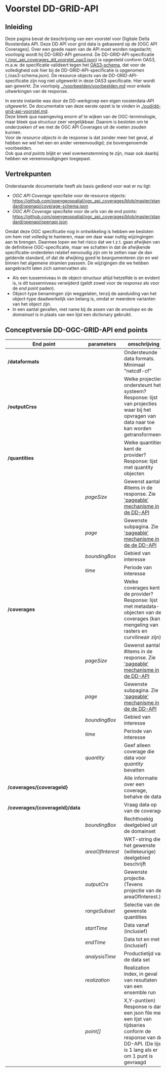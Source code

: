 # Voorstel DD-GRID-API

## Inleiding

Deze pagina bevat de beschrijving van een voorstel voor Digitale Delta Roosterdata API. Deze DD API voor grid data is gebaseerd op de [OGC API Coverages]. Over een goede naam van de API moet worden nagedacht; voorlopig wordt hij DD-GRID-API genoemd.
De DD-GRID-API-specificatie ([./ogc_api_coverages_dd_voorstel_oas3.json](./ogc_api_coverages_dd_voorstel_oas3.json)) is opgesteld conform OAS3, m.a.w. de specificatie valideert tegen het [OAS3-schema](https://github.com/OAI/OpenAPI-Specification/blob/master/schemas/v3.0/schema.json), dat voor de volledigheid ook hier bij de DD-GRID-API-specificatie is opgenomen (./oas3-schema.json).
De resource objects van de DD-GRID-API-specificatie zijn nog niet uitgewerkt in deze OAS3 specificatie. Hier wordt aan gewerkt. Zie voorlopig [../voorbeelden/voorbeelden.md](../voorbeelden/voorbeelden.md) voor enkele uitwerkingen van de response.

In eerste instantie was door de DD-werkgroep een eigen roosterdata-API uitgewerkt. De documentatie van deze eerste opzet is te vinden in [./oud/dd-grid-api-voorstel.md](./oud/dd-grid-api-voorstel.md).  
Deze bleek qua naamgeving enorm af te wijken van de OGC-terminologie, maar bleek qua structuur zeer vergelijkbaar. Daarom is besloten om te onderzoeken of we met de OGC API Coverages uit de voeten zouden kunnen.  
Voor de _resource objects_ in de response is dat zonder meer het geval, al hebben we wel het een en ander vereenvoudigd; zie bovengenoemde voorbeelden.  
Ook qua _end points_ blijkt er veel overeenstemming te zijn, maar ook daarbij hebben we vereenvoudigingen toegepast.

## Vertrekpunten

Onderstaande documentatie heeft als basis gediend voor wat er nu ligt:
* _OGC API Coverage_ specifatie voor de resource objects: https://github.com/opengeospatial/ogc_api_coverages/blob/master/standard/openapi/coverage-schema.json
* _OGC API Coverage_ specifatie voor de urls van de end points: https://github.com/opengeospatial/ogc_api_coverages/blob/master/standard/openapi/openapi.json

Omdat deze OGC specificatie nog in ontwikkeling is hebben we besloten om hem niet volledig te hanteren, maar om daar waar nuttig wijzingingen aan te brengen. Daarmee lopen we het risico dat we t.z.t. gaan afwijken van de definitieve OGC-specificatie, maar we schatten in dat de afwijkende specificatie-onderdelen relatief eenvoudig zijn om te zetten naar de dan geldende standard, of dat de afwijking goed te beargumenteren zijn en wel binnen het algemene stramien passsen.
De wijzigingen die we hebben aangebracht laten zich samenvatten als:
* Als een tussenniveau in de object-structuur altijd hetzelfde is en evident is, is dit tussenniveau verwijderd (geldt zowel voor de _response_ als voor de _end point_ paden).
* Object-type benamingen zijn weggelaten, tenzij de aanduiding van het object-type daadwerkelijk van belang is, omdat er meerdere varianten van het object zijn.
* In een aantal gevallen, met name bij de assen van de _envelope_ en de _domainset_ is in plaats van een lijst een dictionary gebruikt.

## Conceptversie DD-OGC-GRID-API end points

| **End point** | **parameters** | **omschrijving** |
| --- | --- | --- |
| **/dataformats** | | Ondersteunde data formats. Minimaal "netcdf-cf" |
| **/outputCrss** | | Welke projecties ondersteunt het systeem?<br>Response: lijst van projecties waar bij het opvragen van data naar toe kan worden getransformeerd |
| **/quantities** | | Welke quantities kent de provider?<br>Response: lijst met quantity objecten |
| | _pageSize_ | Gewenst aantal #items in de response. Zie ['pageable' mechanisme in de DD-API](https://github.com/DigitaleDeltaOrg/dd-api/blob/master/libraries/dd-traits.raml) |
| | _page_ | Gewenste subpagina. Zie ['pageable' mechanisme in de de DD-API](https://github.com/DigitaleDeltaOrg/dd-api/blob/master/libraries/dd-traits.raml) |
| | _boundingBox_ | Gebied van interesse |
| | _time_ | Periode van interesse |
| **/coverages** | | Welke coverages kent de provider?<br>Response: lijst met metadata-objecten van de coverages (kan mengeling van rasters en curvilineair zijn) |
| | _pageSize_ | Gewenst aantal #items in de response. Zie ['pageable' mechanisme in de DD-API](https://github.com/DigitaleDeltaOrg/dd-api/blob/master/libraries/dd-traits.raml) |
| | _page_ | Gewenste subpagina. Zie ['pageable' mechanisme in de de DD-API](https://github.com/DigitaleDeltaOrg/dd-api/blob/master/libraries/dd-traits.raml) |
| | _boundingBox_ | Gebied van interesse |
| | _time_ | Periode van interesse |
| | _quantity_ | Geef alleen coverage die data voor _quantity_ bevatten |
| **/coverages/{coverageId}** | | Alle informatie over een coverage, behalve de data |
| **/coverages/{coverageId}/data** | | Vraag data op van de coverage|
| | _boundingBox_ | Rechthoekig deelgebied uit de domainset |
| | _areaOfInterest_ | WKT-string die het gewenste (willekeurige) deelgebied beschrijft |
| | _outputCrs_ | Gewenste projectie. (Tevens projectie van de areaOfInterest.) |
| | _rangeSubset_ | Selectie van de gewenste quantities|
| | _startTime_ | Data vanaf (inclusief) |
| | _endTime_ | Data tot en met (inclusief) |
| | _analysisTime_ | Productietijd van de data set |
| | _realization_ | Realization index, in geval van resultaten van een ensemble run |
| | _point[]_ | X,Y-punt(en) Response is dan een json file met een lijst van tijdseries conform de response van de DD-API. (De lijst is 1 lang als er om 1 punt is gevraagd |
